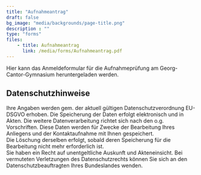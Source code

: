 ```yaml
---
title: "Aufnahmeantrag"
draft: false
bg_image: "media/backgrounds/page-title.png"
description : ""
type: "forms"
files:
    - title: Aufnahmeantrag
      link: /media/forms/Aufnahmeantrag.pdf
---
```


Hier kann das Anmeldeformular für die Aufnahmeprüfung am Georg-Cantor-Gymnasium heruntergeladen werden.

## Datenschutzhinweise

Ihre Angaben werden gem. der aktuell gültigen Datenschutzverordnung EU-DSGVO erhoben. Die Speicherung der Daten erfolgt elektronisch und in Akten. Die weitere Datenverarbeitung richtet sich nach den o.g. Vorschriften. Diese Daten werden für Zwecke der Bearbeitung Ihres Anliegens und der Kontaktaufnahme mit Ihnen gespeichert.   
Die Löschung derselben erfolgt, sobald deren Speicherung für die Bearbeitung nicht mehr erforderlich ist.  
Sie haben ein Recht auf unentgeltliche Auskunft und Akteneinsicht. Bei vermuteten Verletzungen des Datenschutzrechts können Sie sich an den Datenschutzbeauftragten Ihres Bundeslandes wenden.
